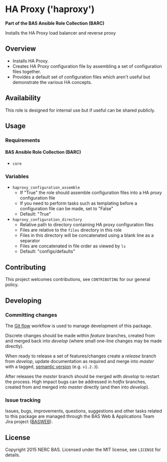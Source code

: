 # HA Proxy ('haproxy')

**Part of the BAS Ansible Role Collection (BARC)**

Installs the HA Proxy load balancer and reverse proxy

## Overview

* Installs HA Proxy.
* Creates HA Proxy configuration file by assembling a set of configuration files together.
* Provides a default set of configuration files which aren't useful but demonstrate the various HA concepts.
 
## Availability

This role is designed for internal use but if useful can be shared publicly.

## Usage

### Requirements

#### BAS Ansible Role Collection (BARC)

* `core`

### Variables

* `haproxy_configuration_assemble`
    * If "True" the role should assemble configuration files into a HA proxy configuration file
    * If you need to perform tasks such as templating before a configuration file can be made, set to "False"
    * Default: "True"
* `haproxy_configuration_directory`
    * Relative path to directory containing HA proxy configuration files
    * Files are relative to the `files` directory in this role
    * Files in this directory will be concatenated using a blank line as a separator
    * Files are concatenated in file order as viewed by `ls`
    * Default: "configs/defaults"

## Contributing

This project welcomes contributions, see `CONTRIBUTING` for our general policy.

## Developing

### Committing changes

The [Git flow](https://www.atlassian.com/git/tutorials/comparing-workflows/gitflow-workflow) workflow is used to manage development of this package.

Discrete changes should be made within *feature* branches, created from and merged back into *develop* (where small one-line changes may be made directly).

When ready to release a set of features/changes create a *release* branch from *develop*, update documentation as required and merge into *master* with a tagged, [semantic version](http://semver.org/) (e.g. `v1.2.3`).

After releases the *master* branch should be merged with *develop* to restart the process. High impact bugs can be addressed in *hotfix* branches, created from and merged into *master* directly (and then into *develop*).

### Issue tracking

Issues, bugs, improvements, questions, suggestions and other tasks related to this package are managed through the BAS Web & Applications Team Jira project ([BASWEB](https://jira.ceh.ac.uk/browse/BASWEB)).

## License

Copyright 2015 NERC BAS. Licensed under the MIT license, see `LICENSE` for details.
